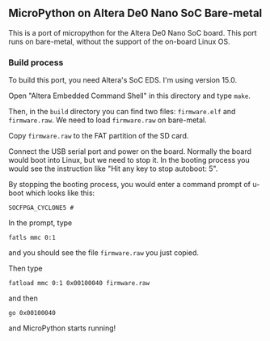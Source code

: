 ## MicroPython on Altera De0 Nano SoC Bare-metal

This is a port of micropython for the Altera De0 Nano SoC board. This port runs on bare-metal, without the support of the on-board Linux OS.

### Build process

To build this port, you need Altera's SoC EDS. I'm using version 15.0.

Open "Altera Embedded Command Shell" in this directory and type `make`.

Then, in the `build` directory you can find two files: `firmware.elf` and `firmware.raw`. We need to load `firmware.raw` on bare-metal.

Copy `firmware.raw` to the FAT partition of the SD card.

Connect the USB serial port and power on the board. Normally the board would boot into Linux, but we need to stop it. In the booting process you would see the instruction like "Hit any key to stop autoboot:  5".

By stopping the booting process, you would enter a command prompt of u-boot which looks like this:

```
SOCFPGA_CYCLONE5 #
```

In the prompt, type

```
fatls mmc 0:1
```

and you should see the file `firmware.raw` you just copied.

Then type

```
fatload mmc 0:1 0x00100040 firmware.raw
```

and then

```
go 0x00100040
```

and MicroPython starts running!
